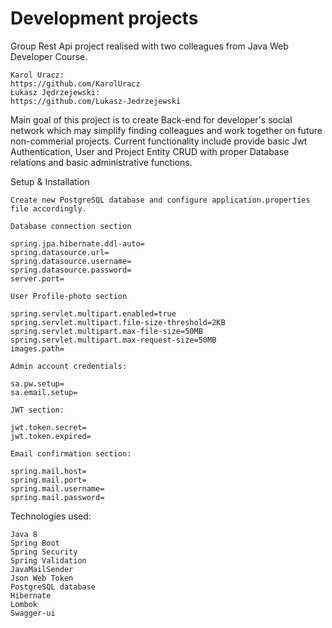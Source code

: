 # Development projects

Group Rest Api project realised with two colleagues from Java Web Developer Course.

    Karol Uracz:
    https://github.com/KarolUracz
    Łukasz Jędrzejewski:
    https://github.com/Lukasz-Jedrzejewski
Main goal of this project is to create Back-end for developer's social network which may simplify
finding colleagues and work together on future non-commerial projects.
Current functionality include provide basic Jwt Authentication, User and Project Entity CRUD with proper Database relations and basic 
administrative functions.


Setup & Installation

    Create new PostgreSQL database and configure application.properties file accordingly.

    Database connection section 

    spring.jpa.hibernate.ddl-auto=
    spring.datasource.url=
    spring.datasource.username=
    spring.datasource.password=
    server.port=

    User Profile-photo section

    spring.servlet.multipart.enabled=true
    spring.servlet.multipart.file-size-threshold=2KB
    spring.servlet.multipart.max-file-size=50MB
    spring.servlet.multipart.max-request-size=50MB
    images.path=

    Admin account credentials:
    
    sa.pw.setup=
    sa.email.setup=

    JWT section:

    jwt.token.secret=
    jwt.token.expired=

    Email confirmation section:

    spring.mail.host=
    spring.mail.port=
    spring.mail.username=
    spring.mail.password=

Technologies used:

    Java 8
    Spring Boot 
    Spring Security
    Spring Validation
    JavaMailSender
    Json Web Token
    PostgreSQL database
    Hibernate
    Lombok
    Swagger-ui

